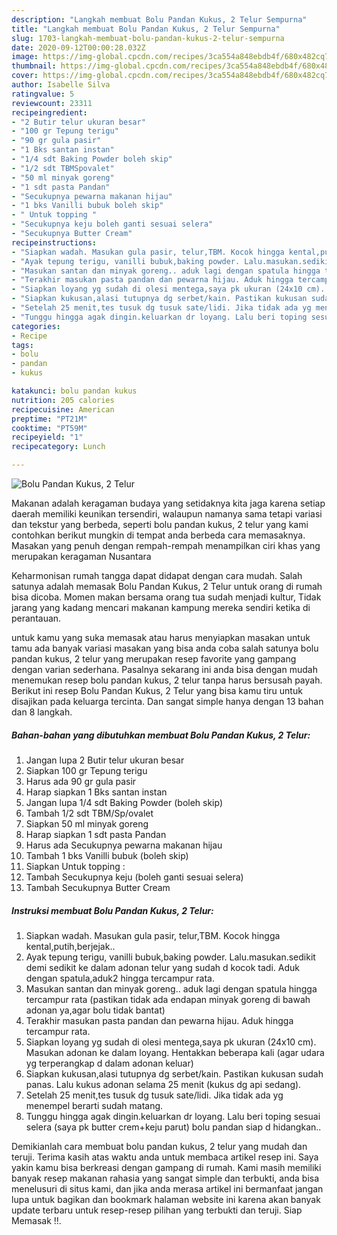 ```yaml
---
description: "Langkah membuat Bolu Pandan Kukus, 2 Telur Sempurna"
title: "Langkah membuat Bolu Pandan Kukus, 2 Telur Sempurna"
slug: 1703-langkah-membuat-bolu-pandan-kukus-2-telur-sempurna
date: 2020-09-12T00:00:28.032Z
image: https://img-global.cpcdn.com/recipes/3ca554a848ebdb4f/680x482cq70/bolu-pandan-kukus-2-telur-foto-resep-utama.jpg
thumbnail: https://img-global.cpcdn.com/recipes/3ca554a848ebdb4f/680x482cq70/bolu-pandan-kukus-2-telur-foto-resep-utama.jpg
cover: https://img-global.cpcdn.com/recipes/3ca554a848ebdb4f/680x482cq70/bolu-pandan-kukus-2-telur-foto-resep-utama.jpg
author: Isabelle Silva
ratingvalue: 5
reviewcount: 23311
recipeingredient:
- "2 Butir telur ukuran besar"
- "100 gr Tepung terigu"
- "90 gr gula pasir"
- "1 Bks santan instan"
- "1/4 sdt Baking Powder boleh skip"
- "1/2 sdt TBMSpovalet"
- "50 ml minyak goreng"
- "1 sdt pasta Pandan"
- "Secukupnya pewarna makanan hijau"
- "1 bks Vanilli bubuk boleh skip"
- " Untuk topping "
- "Secukupnya keju boleh ganti sesuai selera"
- "Secukupnya Butter Cream"
recipeinstructions:
- "Siapkan wadah. Masukan gula pasir, telur,TBM. Kocok hingga kental,putih,berjejak.."
- "Ayak tepung terigu, vanilli bubuk,baking powder. Lalu.masukan.sedikit demi sedikit ke dalam adonan telur yang sudah d kocok tadi. Aduk dengan spatula,aduk2 hingga tercampur rata."
- "Masukan santan dan minyak goreng.. aduk lagi dengan spatula hingga tercampur rata (pastikan tidak ada endapan minyak goreng di bawah adonan ya,agar bolu tidak bantat)"
- "Terakhir masukan pasta pandan dan pewarna hijau. Aduk hingga tercampur rata."
- "Siapkan loyang yg sudah di olesi mentega,saya pk ukuran (24x10 cm). Masukan adonan ke dalam loyang. Hentakkan beberapa kali (agar udara yg terperangkap d dalam adonan keluar)"
- "Siapkan kukusan,alasi tutupnya dg serbet/kain. Pastikan kukusan sudah panas. Lalu kukus adonan selama 25 menit (kukus dg api sedang)."
- "Setelah 25 menit,tes tusuk dg tusuk sate/lidi. Jika tidak ada yg menempel berarti sudah matang."
- "Tunggu hingga agak dingin.keluarkan dr loyang. Lalu beri toping sesuai selera (saya pk butter crem+keju parut) bolu pandan siap d hidangkan.."
categories:
- Recipe
tags:
- bolu
- pandan
- kukus

katakunci: bolu pandan kukus 
nutrition: 205 calories
recipecuisine: American
preptime: "PT21M"
cooktime: "PT59M"
recipeyield: "1"
recipecategory: Lunch

---
```



![Bolu Pandan Kukus, 2 Telur](https://img-global.cpcdn.com/recipes/3ca554a848ebdb4f/680x482cq70/bolu-pandan-kukus-2-telur-foto-resep-utama.jpg)

Makanan adalah keragaman budaya yang setidaknya kita jaga karena setiap daerah memiliki keunikan tersendiri, walaupun namanya sama tetapi variasi dan tekstur yang berbeda, seperti bolu pandan kukus, 2 telur yang kami contohkan berikut mungkin di tempat anda berbeda cara memasaknya. Masakan yang penuh dengan rempah-rempah menampilkan ciri khas yang merupakan keragaman Nusantara

Keharmonisan rumah tangga dapat didapat dengan cara mudah. Salah satunya adalah memasak Bolu Pandan Kukus, 2 Telur untuk orang di rumah bisa dicoba. Momen makan bersama orang tua sudah menjadi kultur, Tidak jarang yang kadang mencari makanan kampung mereka sendiri ketika di perantauan.



untuk kamu yang suka memasak atau harus menyiapkan masakan untuk tamu ada banyak variasi masakan yang bisa anda coba salah satunya bolu pandan kukus, 2 telur yang merupakan resep favorite yang gampang dengan varian sederhana. Pasalnya sekarang ini anda bisa dengan mudah menemukan resep bolu pandan kukus, 2 telur tanpa harus bersusah payah.
Berikut ini resep Bolu Pandan Kukus, 2 Telur yang bisa kamu tiru untuk disajikan pada keluarga tercinta. Dan sangat simple hanya dengan 13 bahan dan 8 langkah.


<!--inarticleads1-->

##### Bahan-bahan yang dibutuhkan membuat Bolu Pandan Kukus, 2 Telur:

1. Jangan lupa 2 Butir telur ukuran besar
1. Siapkan 100 gr Tepung terigu
1. Harus ada 90 gr gula pasir
1. Harap siapkan 1 Bks santan instan
1. Jangan lupa 1/4 sdt Baking Powder (boleh skip)
1. Tambah 1/2 sdt TBM/Sp/ovalet
1. Siapkan 50 ml minyak goreng
1. Harap siapkan 1 sdt pasta Pandan
1. Harus ada Secukupnya pewarna makanan hijau
1. Tambah 1 bks Vanilli bubuk (boleh skip)
1. Siapkan  Untuk topping :
1. Tambah Secukupnya keju (boleh ganti sesuai selera)
1. Tambah Secukupnya Butter Cream




<!--inarticleads2-->

##### Instruksi membuat  Bolu Pandan Kukus, 2 Telur:

1. Siapkan wadah. Masukan gula pasir, telur,TBM. Kocok hingga kental,putih,berjejak..
1. Ayak tepung terigu, vanilli bubuk,baking powder. Lalu.masukan.sedikit demi sedikit ke dalam adonan telur yang sudah d kocok tadi. Aduk dengan spatula,aduk2 hingga tercampur rata.
1. Masukan santan dan minyak goreng.. aduk lagi dengan spatula hingga tercampur rata (pastikan tidak ada endapan minyak goreng di bawah adonan ya,agar bolu tidak bantat)
1. Terakhir masukan pasta pandan dan pewarna hijau. Aduk hingga tercampur rata.
1. Siapkan loyang yg sudah di olesi mentega,saya pk ukuran (24x10 cm). Masukan adonan ke dalam loyang. Hentakkan beberapa kali (agar udara yg terperangkap d dalam adonan keluar)
1. Siapkan kukusan,alasi tutupnya dg serbet/kain. Pastikan kukusan sudah panas. Lalu kukus adonan selama 25 menit (kukus dg api sedang).
1. Setelah 25 menit,tes tusuk dg tusuk sate/lidi. Jika tidak ada yg menempel berarti sudah matang.
1. Tunggu hingga agak dingin.keluarkan dr loyang. Lalu beri toping sesuai selera (saya pk butter crem+keju parut) bolu pandan siap d hidangkan..




Demikianlah cara membuat bolu pandan kukus, 2 telur yang mudah dan teruji. Terima kasih atas waktu anda untuk membaca artikel resep ini. Saya yakin kamu bisa berkreasi dengan gampang di rumah. Kami masih memiliki banyak resep makanan rahasia yang sangat simple dan terbukti, anda bisa menelusuri di situs kami, dan jika anda merasa artikel ini bermanfaat jangan lupa untuk bagikan dan bookmark halaman website ini karena akan banyak update terbaru untuk resep-resep pilihan yang terbukti dan teruji. Siap Memasak !!. 
